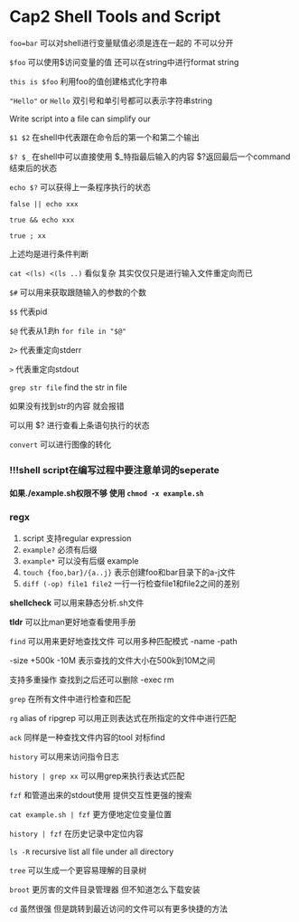 # Cap2 Shell Tools and Script

`foo=bar`	可以对shell进行变量赋值必须是连在一起的 不可以分开

`$foo`	可以使用$访问变量的值 还可以在string中进行format string

`this is $foo`	利用foo的值创建格式化字符串

`"Hello"`  or `Hello`	双引号和单引号都可以表示字符串string

Write script into a file can simplify our 

`$1 $2`	在shell中代表跟在命令后的第一个和第二个输出

`$? $_`	在shell中可以直接使用 $_特指最后输入的内容 $?返回最后一个command结束后的状态

`echo $?`	可以获得上一条程序执行的状态

`false || echo xxx`	

`true && echo xxx`

`true ; xx`	

上述均是进行条件判断

`cat <(ls) <(ls ..)`	看似复杂 其实仅仅只是进行输入文件重定向而已

`$#`	可以用来获取跟随输入的参数的个数

`$$`	代表pid

`$@`	代表从$1到$n `for file in "$@"`

`2>`	代表重定向stderr

`>`	代表重定向stdout

`grep str file`	find the str in file

如果没有找到str的内容 就会报错

可以用 $? 进行查看上条语句执行的状态

`convert`	可以进行图像的转化



### !!!shell script在编写过程中要注意单词的seperate

#### 如果./example.sh权限不够 使用 `chmod -x example.sh`

### regx

1. script 支持regular expression
2. `example?`	必须有后缀
3. `example*`	可以没有后缀 example
4. `touch {foo,bar}/{a..j}`	表示创建foo和bar目录下的a-j文件
5. `diff (-op) file1 file2`	一行一行检查file1和file2之间的差别





**shellcheck**	可以用来静态分析.sh文件

**tldr**	可以比man更好地查看使用手册

`find`	可以用来更好地查找文件 可以用多种匹配模式	-name -path 

-size +500k -10M 表示查找的文件大小在500k到10M之间

支持多重操作 查找到之后还可以删除 -exec rm

`grep`	在所有文件中进行检查和匹配

`rg`	alias of ripgrep 可以用正则表达式在所指定的文件中进行匹配

`ack`	同样是一种查找文件内容的tool 对标find

`history`	可以用来访问指令日志

`history | grep xx`	可以用grep来执行表达式匹配

`fzf`	和管道出来的stdout使用 提供交互性更强的搜索

`cat example.sh | fzf`	更方便地定位变量位置

`history | fzf`	在历史记录中定位内容

`ls -R`	recursive list all file under all directory

`tree`	可以生成一个更容易理解的目录树

`broot`	更厉害的文件目录管理器 但不知道怎么下载安装

`cd`	虽然很强 但是跳转到最近访问的文件可以有更多快捷的方法
